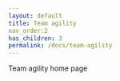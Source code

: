 ```yaml
---
layout: default
title: Team agility
nav_order:2
has_children: 3
permalink: /docs/team-agility
---
```



Team agility home page
